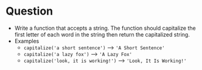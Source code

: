 # Question

- Write a function that accepts a string.  The function should capitalize the first letter of each word in the string then return the capitalized string.
- Examples
  - `capitalize('a short sentence')` --> `'A Short Sentence'`
  - `capitalize('a lazy fox')` --> `'A Lazy Fox'`
  - `capitalize('look, it is working!')` --> `'Look, It Is Working!'`
